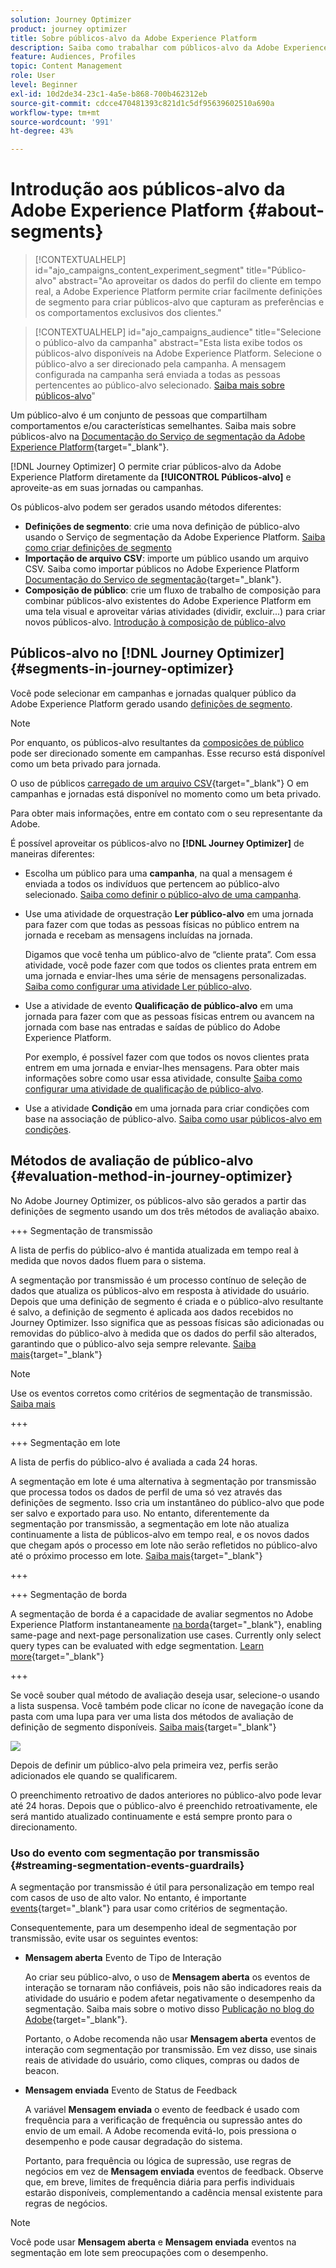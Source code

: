 ```yaml
---
solution: Journey Optimizer
product: journey optimizer
title: Sobre públicos-alvo da Adobe Experience Platform
description: Saiba como trabalhar com públicos-alvo da Adobe Experience Platform
feature: Audiences, Profiles
topic: Content Management
role: User
level: Beginner
exl-id: 10d2de34-23c1-4a5e-b868-700b462312eb
source-git-commit: cdcce470481393c821d1c5df95639602510a690a
workflow-type: tm+mt
source-wordcount: '991'
ht-degree: 43%

---
```


# Introdução aos públicos-alvo da Adobe Experience Platform {#about-segments}

>[!CONTEXTUALHELP]
>id="ajo_campaigns_content_experiment_segment"
>title="Público-alvo"
>abstract="Ao aproveitar os dados do perfil do cliente em tempo real, a Adobe Experience Platform permite criar facilmente definições de segmento para criar públicos-alvo que capturam as preferências e os comportamentos exclusivos dos clientes."

>[!CONTEXTUALHELP]
>id="ajo_campaigns_audience"
>title="Selecione o público-alvo da campanha"
>abstract="Esta lista exibe todos os públicos-alvo disponíveis na Adobe Experience Platform. Selecione o público-alvo a ser direcionado pela campanha. A mensagem configurada na campanha será enviada a todas as pessoas pertencentes ao público-alvo selecionado. [Saiba mais sobre públicos-alvo](../audience/about-audiences.md)"

Um público-alvo é um conjunto de pessoas que compartilham comportamentos e/ou características semelhantes. Saiba mais sobre públicos-alvo na [Documentação do Serviço de segmentação da Adobe Experience Platform](https://experienceleague.adobe.com/docs/experience-platform/segmentation/home.html?lang=pt-BR){target="_blank"}.

[!DNL Journey Optimizer] O permite criar públicos-alvo da Adobe Experience Platform diretamente da **[!UICONTROL Públicos-alvo]** e aproveite-as em suas jornadas ou campanhas.

Os públicos-alvo podem ser gerados usando métodos diferentes:

* **Definições de segmento**: crie uma nova definição de público-alvo usando o Serviço de segmentação da Adobe Experience Platform. [Saiba como criar definições de segmento](creating-a-segment-definition.md)
* **Importação de arquivo CSV**: importe um público usando um arquivo CSV. Saiba como importar públicos no Adobe Experience Platform [Documentação do Serviço de segmentação](https://experienceleague.adobe.com/docs/experience-platform/segmentation/ui/overview.html#import-audience){target="_blank"}.
* **Composição de público**: crie um fluxo de trabalho de composição para combinar públicos-alvo existentes do Adobe Experience Platform em uma tela visual e aproveitar várias atividades (dividir, excluir...) para criar novos públicos-alvo. [Introdução à composição de público-alvo](get-started-audience-orchestration.md)

## Públicos-alvo no [!DNL Journey Optimizer] {#segments-in-journey-optimizer}

Você pode selecionar em campanhas e jornadas qualquer público da Adobe Experience Platform gerado usando [definições de segmento](../audience/creating-a-segment-definition.md).

>[!NOTE]
>
>Por enquanto, os públicos-alvo resultantes da [composições de público](../audience/get-started-audience-orchestration.md) pode ser direcionado somente em campanhas. Esse recurso está disponível como um beta privado para jornada.
>
>O uso de públicos [carregado de um arquivo CSV](https://experienceleague.adobe.com/docs/experience-platform/segmentation/ui/overview.html#import-audience){target="_blank"} O em campanhas e jornadas está disponível no momento como um beta privado.
>
>Para obter mais informações, entre em contato com o seu representante da Adobe.

É possível aproveitar os públicos-alvo no **[!DNL Journey Optimizer]** de maneiras diferentes:

* Escolha um público para uma **campanha**, na qual a mensagem é enviada a todos os indivíduos que pertencem ao público-alvo selecionado. [Saiba como definir o público-alvo de uma campanha](../campaigns/create-campaign.md#define-the-audience-audience).

* Use uma atividade de orquestração **Ler público-alvo** em uma jornada para fazer com que todas as pessoas físicas no público entrem na jornada e recebam as mensagens incluídas na jornada.

  Digamos que você tenha um público-alvo de “cliente prata”. Com essa atividade, você pode fazer com que todos os clientes prata entrem em uma jornada e enviar-lhes uma série de mensagens personalizadas. [Saiba como configurar uma atividade Ler público-alvo](../building-journeys/read-audience.md#configuring-segment-trigger-activity).

* Use a atividade de evento **Qualificação de público-alvo** em uma jornada para fazer com que as pessoas físicas entrem ou avancem na jornada com base nas entradas e saídas de público do Adobe Experience Platform.

  Por exemplo, é possível fazer com que todos os novos clientes prata entrem em uma jornada e enviar-lhes mensagens. Para obter mais informações sobre como usar essa atividade, consulte [Saiba como configurar uma atividade de qualificação de público-alvo](../building-journeys/audience-qualification-events.md).

* Use a atividade **Condição** em uma jornada para criar condições com base na associação de público-alvo. [Saiba como usar públicos-alvo em condições](../building-journeys/condition-activity.md#using-a-segment).

## Métodos de avaliação de público-alvo {#evaluation-method-in-journey-optimizer}

No Adobe Journey Optimizer, os públicos-alvo são gerados a partir das definições de segmento usando um dos três métodos de avaliação abaixo.

+++ Segmentação de transmissão

A lista de perfis do público-alvo é mantida atualizada em tempo real à medida que novos dados fluem para o sistema.

A segmentação por transmissão é um processo contínuo de seleção de dados que atualiza os públicos-alvo em resposta à atividade do usuário. Depois que uma definição de segmento é criada e o público-alvo resultante é salvo, a definição de segmento é aplicada aos dados recebidos no Journey Optimizer. Isso significa que as pessoas físicas são adicionadas ou removidas do público-alvo à medida que os dados do perfil são alterados, garantindo que o público-alvo seja sempre relevante. [Saiba mais](https://experienceleague.adobe.com/docs/experience-platform/segmentation/ui/streaming-segmentation.html){target="_blank"}

>[!NOTE]
>
>Use os eventos corretos como critérios de segmentação de transmissão. [Saiba mais](#streaming-segmentation-events-guardrails)

+++

+++ Segmentação em lote

A lista de perfis do público-alvo é avaliada a cada 24 horas.

A segmentação em lote é uma alternativa à segmentação por transmissão que processa todos os dados de perfil de uma só vez através das definições de segmento. Isso cria um instantâneo do público-alvo que pode ser salvo e exportado para uso. No entanto, diferentemente da segmentação por transmissão, a segmentação em lote não atualiza continuamente a lista de públicos-alvo em tempo real, e os novos dados que chegam após o processo em lote não serão refletidos no público-alvo até o próximo processo em lote. [Saiba mais](https://experienceleague.adobe.com/docs/experience-platform/segmentation/home.html#batch){target="_blank"}

+++

+++ Segmentação de borda

A segmentação de borda é a capacidade de avaliar segmentos no Adobe Experience Platform instantaneamente [na borda](https://experienceleague.adobe.com/docs/experience-platform/edge/home.html?lang=pt-BR){target="_blank"}, enabling same-page and next-page personalization use cases. Currently only select query types can be evaluated with edge segmentation. [Learn more](https://experienceleague.adobe.com/docs/experience-platform/segmentation/ui/edge-segmentation.html#query-types){target="_blank"}

+++

Se você souber qual método de avaliação deseja usar, selecione-o usando a lista suspensa. Você também pode clicar no ícone de navegação ícone da pasta com uma lupa para ver uma lista dos métodos de avaliação de definição de segmento disponíveis. [Saiba mais](https://experienceleague.adobe.com/docs/experience-platform/segmentation/ui/segment-builder.html#segment-properties){target="_blank"}

![](assets/evaluation-methods.png)

<!--The determination between batch segmentation and streaming segmentation is made by the system for each audience, based on the complexity and the cost of evaluating the segment definition rule. You can view the evaluation method for each audience in the **[!UICONTROL Evaluation method]** column of the audience list.
    
![](assets/evaluation-method.png)

>[!NOTE]
>
>If the **[!UICONTROL Evaluation method]** column does not display, you  need to add it using configuration button on the top right of the list.-->

Depois de definir um público-alvo pela primeira vez, perfis serão adicionados ele quando se qualificarem.

O preenchimento retroativo de dados anteriores no público-alvo pode levar até 24 horas. Depois que o público-alvo é preenchido retroativamente, ele será mantido atualizado continuamente e está sempre pronto para o direcionamento.

### Uso do evento com segmentação por transmissão {#streaming-segmentation-events-guardrails}

A segmentação por transmissão é útil para personalização em tempo real com casos de uso de alto valor. No entanto, é importante [events](https://experienceleague.adobe.com/docs/experience-platform/segmentation/ui/segment-builder.html#events){target="_blank"} para usar como critérios de segmentação.

Consequentemente, para um desempenho ideal de segmentação por transmissão, evite usar os seguintes eventos:

* **Mensagem aberta** Evento de Tipo de Interação

  Ao criar seu público-alvo, o uso de **Mensagem aberta** os eventos de interação se tornaram não confiáveis, pois não são indicadores reais da atividade do usuário e podem afetar negativamente o desempenho da segmentação. Saiba mais sobre o motivo disso [Publicação no blog do Adobe](https://blog.adobe.com/en/publish/2021/06/24/what-apples-mail-privacy-protection-means-for-email-marketers){target="_blank"}.

  Portanto, o Adobe recomenda não usar **Mensagem aberta** eventos de interação com segmentação por transmissão. Em vez disso, use sinais reais de atividade do usuário, como cliques, compras ou dados de beacon.

* **Mensagem enviada** Evento de Status de Feedback

  A variável **Mensagem enviada** o evento de feedback é usado com frequência para a verificação de frequência ou supressão antes do envio de um email. A Adobe recomenda evitá-lo, pois pressiona o desempenho e pode causar degradação do sistema.

  Portanto, para frequência ou lógica de supressão, use regras de negócios em vez de **Mensagem enviada** eventos de feedback. Observe que, em breve, limites de frequência diária para perfis individuais estarão disponíveis, complementando a cadência mensal existente para regras de negócios.

>[!NOTE]
>
>Você pode usar **Mensagem aberta** e **Mensagem enviada** eventos na segmentação em lote sem preocupações com o desempenho.
